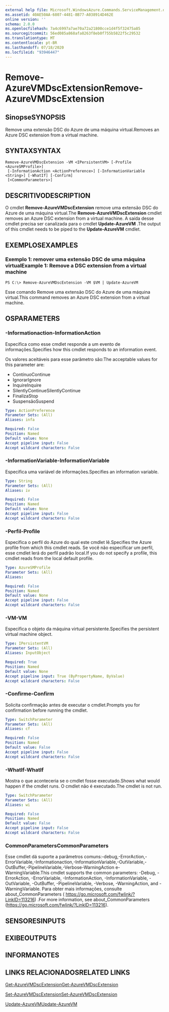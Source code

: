 ```yaml
---
external help file: Microsoft.WindowsAzure.Commands.ServiceManagement.dll-Help.xml
ms.assetid: 40AE50AA-6807-4481-8B77-A038914D462E
online version: ''
schema: 2.0.0
ms.openlocfilehash: 7a4c6997a7ae70a72a21800cce1d4f5f32475a85
ms.sourcegitcommit: 56ed085a868afa8263f8eb0f755b5822f5c29532
ms.translationtype: MT
ms.contentlocale: pt-BR
ms.lasthandoff: 07/18/2020
ms.locfileid: "93946447"
---
```

# <span data-ttu-id="35784-101">Remove-AzureVMDscExtension</span><span class="sxs-lookup"><span data-stu-id="35784-101">Remove-AzureVMDscExtension</span></span>

## <span data-ttu-id="35784-102">Sinopse</span><span class="sxs-lookup"><span data-stu-id="35784-102">SYNOPSIS</span></span>
<span data-ttu-id="35784-103">Remove uma extensão DSC do Azure de uma máquina virtual.</span><span class="sxs-lookup"><span data-stu-id="35784-103">Removes an Azure DSC extension from a virtual machine.</span></span>

## <span data-ttu-id="35784-104">SYNTAX</span><span class="sxs-lookup"><span data-stu-id="35784-104">SYNTAX</span></span>

```
Remove-AzureVMDscExtension -VM <IPersistentVM> [-Profile <AzureSMProfile>]
 [-InformationAction <ActionPreference>] [-InformationVariable <String>] [-WhatIf] [-Confirm]
 [<CommonParameters>]
```

## <span data-ttu-id="35784-105">DESCRITIVO</span><span class="sxs-lookup"><span data-stu-id="35784-105">DESCRIPTION</span></span>
<span data-ttu-id="35784-106">O cmdlet **Remove-AzureVMDscExtension** remove uma extensão DSC do Azure de uma máquina virtual.</span><span class="sxs-lookup"><span data-stu-id="35784-106">The **Remove-AzureVMDscExtension** cmdlet removes an Azure DSC extension from a virtual machine.</span></span>
<span data-ttu-id="35784-107">A saída desse cmdlet precisa ser canalizada para o cmdlet **Update-AzureVM** .</span><span class="sxs-lookup"><span data-stu-id="35784-107">The output of this cmdlet needs to be piped to the **Update-AzureVM** cmdlet.</span></span>

## <span data-ttu-id="35784-108">EXEMPLOS</span><span class="sxs-lookup"><span data-stu-id="35784-108">EXAMPLES</span></span>

### <span data-ttu-id="35784-109">Exemplo 1: remover uma extensão DSC de uma máquina virtual</span><span class="sxs-lookup"><span data-stu-id="35784-109">Example 1: Remove a DSC extension from a virtual machine</span></span>
```
PS C:\> Remove-AzureVMDscExtension -VM $VM | Update-AzureVM
```

<span data-ttu-id="35784-110">Esse comando Remove uma extensão DSC do Azure de uma máquina virtual.</span><span class="sxs-lookup"><span data-stu-id="35784-110">This command removes an Azure DSC extension from a virtual machine.</span></span>

## <span data-ttu-id="35784-111">OS</span><span class="sxs-lookup"><span data-stu-id="35784-111">PARAMETERS</span></span>

### <span data-ttu-id="35784-112">-Informationaction</span><span class="sxs-lookup"><span data-stu-id="35784-112">-InformationAction</span></span>
<span data-ttu-id="35784-113">Especifica como esse cmdlet responde a um evento de informações.</span><span class="sxs-lookup"><span data-stu-id="35784-113">Specifies how this cmdlet responds to an information event.</span></span>

<span data-ttu-id="35784-114">Os valores aceitáveis para esse parâmetro são:</span><span class="sxs-lookup"><span data-stu-id="35784-114">The acceptable values for this parameter are:</span></span>

- <span data-ttu-id="35784-115">Contínuo</span><span class="sxs-lookup"><span data-stu-id="35784-115">Continue</span></span>
- <span data-ttu-id="35784-116">Ignorar</span><span class="sxs-lookup"><span data-stu-id="35784-116">Ignore</span></span>
- <span data-ttu-id="35784-117">Inquire</span><span class="sxs-lookup"><span data-stu-id="35784-117">Inquire</span></span>
- <span data-ttu-id="35784-118">SilentlyContinue</span><span class="sxs-lookup"><span data-stu-id="35784-118">SilentlyContinue</span></span>
- <span data-ttu-id="35784-119">Finaliza</span><span class="sxs-lookup"><span data-stu-id="35784-119">Stop</span></span>
- <span data-ttu-id="35784-120">Suspensão</span><span class="sxs-lookup"><span data-stu-id="35784-120">Suspend</span></span>

```yaml
Type: ActionPreference
Parameter Sets: (All)
Aliases: infa

Required: False
Position: Named
Default value: None
Accept pipeline input: False
Accept wildcard characters: False
```

### <span data-ttu-id="35784-121">-InformationVariable</span><span class="sxs-lookup"><span data-stu-id="35784-121">-InformationVariable</span></span>
<span data-ttu-id="35784-122">Especifica uma variável de informações.</span><span class="sxs-lookup"><span data-stu-id="35784-122">Specifies an information variable.</span></span>

```yaml
Type: String
Parameter Sets: (All)
Aliases: iv

Required: False
Position: Named
Default value: None
Accept pipeline input: False
Accept wildcard characters: False
```

### <span data-ttu-id="35784-123">-Perfil</span><span class="sxs-lookup"><span data-stu-id="35784-123">-Profile</span></span>
<span data-ttu-id="35784-124">Especifica o perfil do Azure do qual este cmdlet lê.</span><span class="sxs-lookup"><span data-stu-id="35784-124">Specifies the Azure profile from which this cmdlet reads.</span></span>
<span data-ttu-id="35784-125">Se você não especificar um perfil, esse cmdlet lerá do perfil padrão local.</span><span class="sxs-lookup"><span data-stu-id="35784-125">If you do not specify a profile, this cmdlet reads from the local default profile.</span></span>

```yaml
Type: AzureSMProfile
Parameter Sets: (All)
Aliases: 

Required: False
Position: Named
Default value: None
Accept pipeline input: False
Accept wildcard characters: False
```

### <span data-ttu-id="35784-126">-VM</span><span class="sxs-lookup"><span data-stu-id="35784-126">-VM</span></span>
<span data-ttu-id="35784-127">Especifica o objeto da máquina virtual persistente.</span><span class="sxs-lookup"><span data-stu-id="35784-127">Specifies the persistent virtual machine object.</span></span>

```yaml
Type: IPersistentVM
Parameter Sets: (All)
Aliases: InputObject

Required: True
Position: Named
Default value: None
Accept pipeline input: True (ByPropertyName, ByValue)
Accept wildcard characters: False
```

### <span data-ttu-id="35784-128">-Confirme</span><span class="sxs-lookup"><span data-stu-id="35784-128">-Confirm</span></span>
<span data-ttu-id="35784-129">Solicita confirmação antes de executar o cmdlet.</span><span class="sxs-lookup"><span data-stu-id="35784-129">Prompts you for confirmation before running the cmdlet.</span></span>

```yaml
Type: SwitchParameter
Parameter Sets: (All)
Aliases: cf

Required: False
Position: Named
Default value: False
Accept pipeline input: False
Accept wildcard characters: False
```

### <span data-ttu-id="35784-130">-WhatIf</span><span class="sxs-lookup"><span data-stu-id="35784-130">-WhatIf</span></span>
<span data-ttu-id="35784-131">Mostra o que aconteceria se o cmdlet fosse executado.</span><span class="sxs-lookup"><span data-stu-id="35784-131">Shows what would happen if the cmdlet runs.</span></span>
<span data-ttu-id="35784-132">O cmdlet não é executado.</span><span class="sxs-lookup"><span data-stu-id="35784-132">The cmdlet is not run.</span></span>

```yaml
Type: SwitchParameter
Parameter Sets: (All)
Aliases: wi

Required: False
Position: Named
Default value: False
Accept pipeline input: False
Accept wildcard characters: False
```

### <span data-ttu-id="35784-133">CommonParameters</span><span class="sxs-lookup"><span data-stu-id="35784-133">CommonParameters</span></span>
<span data-ttu-id="35784-134">Esse cmdlet dá suporte a parâmetros comuns:-debug,-ErrorAction,-ErrorVariable,-Informationaction,-InformationVariable,-OutVariable,-OutBuffer,-PipelineVariable,-Verbose-WarningAction e-WarningVariable.</span><span class="sxs-lookup"><span data-stu-id="35784-134">This cmdlet supports the common parameters: -Debug, -ErrorAction, -ErrorVariable, -InformationAction, -InformationVariable, -OutVariable, -OutBuffer, -PipelineVariable, -Verbose, -WarningAction, and -WarningVariable.</span></span> <span data-ttu-id="35784-135">Para obter mais informações, consulte about_CommonParameters ( https://go.microsoft.com/fwlink/?LinkID=113216) .</span><span class="sxs-lookup"><span data-stu-id="35784-135">For more information, see about_CommonParameters (https://go.microsoft.com/fwlink/?LinkID=113216).</span></span>

## <span data-ttu-id="35784-136">SENSORES</span><span class="sxs-lookup"><span data-stu-id="35784-136">INPUTS</span></span>

## <span data-ttu-id="35784-137">EXIBE</span><span class="sxs-lookup"><span data-stu-id="35784-137">OUTPUTS</span></span>

## <span data-ttu-id="35784-138">INFORMA</span><span class="sxs-lookup"><span data-stu-id="35784-138">NOTES</span></span>

## <span data-ttu-id="35784-139">LINKS RELACIONADOS</span><span class="sxs-lookup"><span data-stu-id="35784-139">RELATED LINKS</span></span>

[<span data-ttu-id="35784-140">Get-AzureVMDscExtension</span><span class="sxs-lookup"><span data-stu-id="35784-140">Get-AzureVMDscExtension</span></span>](./Get-AzureVMDscExtension.md)

[<span data-ttu-id="35784-141">Set-AzureVMDscExtension</span><span class="sxs-lookup"><span data-stu-id="35784-141">Set-AzureVMDscExtension</span></span>](./Set-AzureVMDscExtension.md)

[<span data-ttu-id="35784-142">Update-AzureVM</span><span class="sxs-lookup"><span data-stu-id="35784-142">Update-AzureVM</span></span>](./Update-AzureVM.md)


